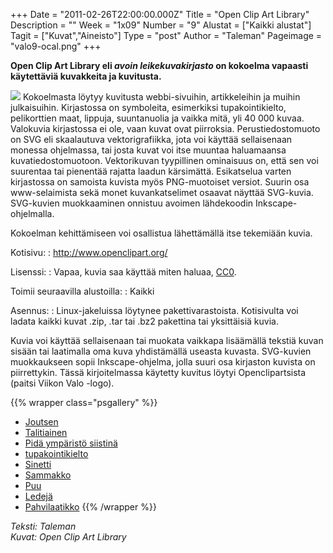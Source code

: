 +++
Date = "2011-02-26T22:00:00.000Z"
Title = "Open Clip Art Library"
Description = ""
Week = "1x09"
Number = "9"
Alustat = ["Kaikki alustat"]
Tagit = ["Kuvat","Aineisto"]
Type = "post"
Author = "Taleman"
Pageimage = "valo9-ocal.png"
+++


**Open Clip Art Library eli *avoin leikekuvakirjasto* on kokoelma
vapaasti käytettäviä kuvakkeita ja kuvitusta.**

![ ](/images/valo9-ocal.png "fig:valo9-ocal.png") Kokoelmasta löytyy kuvitusta
webbi-sivuihin, artikkeleihin ja muihin julkaisuihin. Kirjastossa on
symboleita, esimerkiksi tupakointikielto, pelikorttien maat, lippuja,
suuntanuolia ja vaikka mitä, yli 40 000 kuvaa. Valokuvia kirjastossa ei
ole, vaan kuvat ovat piirroksia. Perustiedostomuoto on SVG eli
skaalautuva vektorigrafiikka, jota voi käyttää sellaisenaan monessa
ohjelmassa, tai josta kuvat voi itse muuntaa haluamaansa
kuvatiedostomuotoon. Vektorikuvan tyypillinen ominaisuus on, että sen
voi suurentaa tai pienentää rajatta laadun kärsimättä. Esikatselua
varten kirjastossa on samoista kuvista myös PNG-muotoiset versiot.
Suurin osa www-selaimista sekä monet kuvankatselimet osaavat näyttää
SVG-kuvia. SVG-kuvien muokkaaminen onnistuu avoimen lähdekoodin
Inkscape-ohjelmalla.

Kokoelman kehittämiseen voi osallistua lähettämällä itse tekemiään
kuvia.

Kotisivu:
:    <http://www.openclipart.org/>

Lisenssi:
:    Vapaa, kuvia saa käyttää miten haluaa, [CC0](CC0 "wikilink").

Toimii seuraavilla alustoilla:
:    Kaikki

Asennus:
:    Linux-jakeluissa löytynee pakettivarastoista. Kotisivulta voi ladata kaikki kuvat .zip, .tar tai .bz2 pakettina tai yksittäisiä kuvia.

Kuvia voi käyttää sellaisenaan tai muokata vaikkapa lisäämällä tekstiä
kuvan sisään tai laatimalla oma kuva yhdistämällä useasta kuvasta.
SVG-kuvien muokkaukseen sopii Inkscape-ohjelma, jolla suuri osa
kirjaston kuvista on piirrettykin. Tässä kirjoitelmassa käytetty kuvitus
löytyi Openclipartsista (paitsi Viikon Valo -logo).

{{% wrapper class="psgallery" %}}
* [Joutsen](/images/ocal-Swan.png)
* [Talitiainen](/images/ocal-talitiainen.png)
* [Pidä ympäristö siistinä](/images/ocal-Keep_tidy_inside_01.png)
* [tupakointikielto](/images/ocal-Defense_de_fumer_yves_gu_01.png)
* [Sinetti](/images/ocal-Ribbon.png)
* [Sammakko](/images/ocal-Rana01_architetto_france_01.png)
* [Puu](/images/ocal-tree.png)
* [Ledejä](/images/ocal-Led_rainbow_ganson.png)
* [Pahvilaatikko](/images/ocal-packet6.png)
{{% /wrapper %}}

*Teksti: Taleman* <br />
*Kuvat: Open Clip Art Library*

